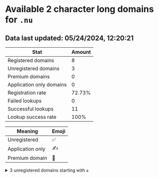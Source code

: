 # Available 2 character long domains for `.nu`

## Data last updated: 05/24/2024, 12:20:21

|Stat|Amount|
|--|--|
|Registered domains|8|
|Unregistered domains|3|
|Premium domains|0|
|Application only domains|0|
|Registration rate|72.73%|
|Failed lookups|0|
|Successful lookups|11|
|Lookup success rate|100%|


|Meaning|Emoji|
|--|--|
|Unregistered|:white_check_mark:|
|Application only|:writing_hand:|
|Premium domain|:gem:|

<details>
<summary>3 unregistered domains starting with <bold><code>a</code></bold></summary>

|Type|Domain|
|--|--|
|:white_check_mark:|`ac.nu`|
|:white_check_mark:|`ai.nu`|
|:white_check_mark:|`ak.nu`|
</details>